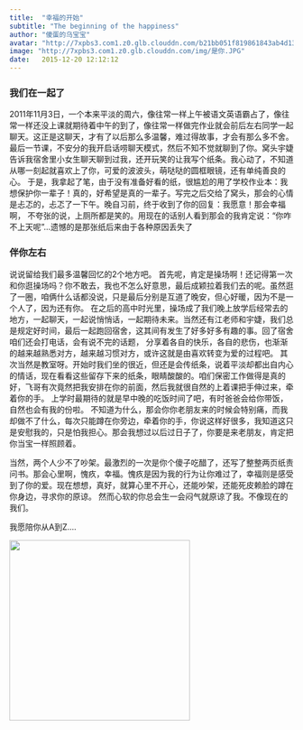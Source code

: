 ```yaml
---
title:  "幸福的开始"
subtitle: "The beginning of the happiness"
author: "傻蛋的乌宝宝"
avatar: "http://7xpbs3.com1.z0.glb.clouddn.com/b21bb051f819861843ab4d134aed2e738ad4e6bd.jpg"
image: "http://7xpbs3.com1.z0.glb.clouddn.com/img/是你.JPG"
date:   2015-12-20 12:12:12
---
```


### 我们在一起了
2011年11月3日，一个本来平淡的周六，像往常一样上午被语文英语霸占了，像往常一样还没上课就期待着中午的到了，像往常一样做完作业就会前后左右同学一起聊天。这正是这聊天，才有了以后那么多温馨，难过得故事，才会有那么多不舍。
最后一节课，不安分的我开启话唠聊天模式，然后不知不觉就聊到了你。窝头宇婕告诉我宿舍里小女生聊天聊到过我，还开玩笑的让我写个纸条。我心动了，不知道从哪一刻起就喜欢上了你，可爱的波波头，萌哒哒的圆框眼镜，还有单纯善良的心。
于是，我拿起了笔，由于没有准备好看的纸，很尴尬的用了学校作业本：我想保护你一辈子！真的，好希望是真的一辈子。写完之后交给了窝头，那会的心情是忐忑的，忐忑了一下午。晚自习前，终于收到了你的回复：我愿意！那会幸福啊，
不夸张的说，上厕所都是笑的。用现在的话别人看到那会的我肯定说：“你咋不上天呢”...遗憾的是那张纸后来由于各种原因丢失了

###  伴你左右
说说留给我们最多温馨回忆的2个地方吧。
首先呢，肯定是操场啊！还记得第一次和你逛操场吗？你不敢去，我也不怎么好意思，最后成颖拉着我们去的呢。虽然逛了一圈，咱俩什么话都没说，只是最后分别是互道了晚安，但心好暖，因为不是一个人了，因为还有你。
在之后的高中时光里，操场成了我们晚上放学后经常去的地方，一起聊天，一起说悄悄话，一起期待未来。当然还有江老师和宇婕，我们总是规定好时间，最后一起跑回宿舍，这其间有发生了好多好多有趣的事。回了宿舍咱们还会打电话，会有说不完的话题，
分享着各自的快乐，各自的悲伤，也渐渐的越来越熟悉对方，越来越习惯对方，或许这就是由喜欢转变为爱的过程吧。
其次当然是教室呀。开始时我们坐的很近，但还是会传纸条，说着平淡却都出自内心的情话，现在看看这些留存下来的纸条，眼睛酸酸的。咱们保密工作做得是真的好，飞哥有次竟然把我安排在你的前面，然后我就很自然的上着课把手伸过来，牵着你的手。
上学时最期待的就是早中晚的吃饭时间了吧，有时爸爸会给你带饭，自然也会有我的份啦。
不知道为什么，那会你你老朋友来的时候会特别痛，而我却做不了什么，每次只能蹲在你旁边，牵着你的手，你说这样好很多，我知道这只是安慰我的，只是怕我担心。那会我想过以后过日子了，你要是来老朋友，肯定把你当宝一样照顾着。

当然，两个人少不了吵架。最激烈的一次是你个傻子吃醋了，还写了整整两页纸责问书。那会心里啊，愧疚，幸福。愧疚是因为我的行为让你难过了，幸福则是感受到了你的爱。现在想想，真好，就算心里不开心，还能吵架，还能死皮赖脸的蹲在你身边，寻求你的原谅。
然而心软的你总会生一会闷气就原谅了我。不像现在的我们。

 我愿陪你从A到Z....

 <img src="http://7xpbs3.com1.z0.glb.clouddn.com/萌妹子_meitu_1.jpg" width="320" />

